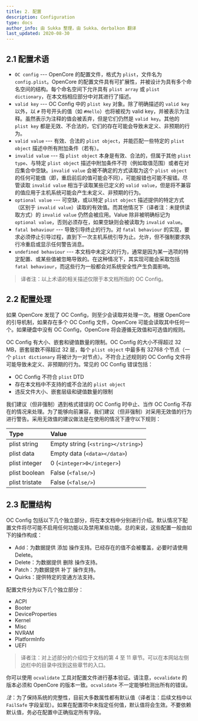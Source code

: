```yaml
---
title: 2. 配置
description: Configuration
type: docs
author_info: 由 Sukka 整理，由 Sukka、derbalkon 翻译
last_updated: 2020-08-30
---
```


## 2.1 配置术语

- `OC config` --- OpenCore 的配置文件，格式为 `plist`，文件名为 `config.plist`。OpenCore 的配置文件具有可扩展性，并被设计为具有多个命名空间的结构。每个命名空间下允许具有 `plist array` 或 `plist dictionary`，在本文档相应部分中对其进行了描述。
- `valid key` --- OC Config 中的 `plist key` 对象。除了明确描述的 `valid key` 以外，以 `#` 符号开头的值（如 `#Hello`）也将被视为 valid key，并被表示为注释。虽然表示为注释的值会被丢弃，但是它们仍然是 `valid key`。其他的 `plist key` 都是无效、不合法的，它们的存在可能会导致未定义、非预期的行为。
- `valid value` --- 有效、合法的 `plist object`，并能匹配一些特定的 `plist object` 描述中所有附加条件（若有）。
- `invalid value` --- 指 `plist object` 本身是有效、合法的，但属于其他 `plist type`、与特定 `plist object` 描述中附加条件不符（例如取值范围）或者在对应集合中空缺。`invalid value` 会被不确定的方式读取为这个 `plist object` 的任何可能值（即，重启前后的值可能会不同），可能报错也可能不报错。尽管读取 `invalid value` 相当于读取某些已定义的 `valid value`，但是将不兼容的值应用于主机系统可能会产生未定义、非预期的行为。
- `optional value` --- 可空缺，或以特定 `plist object` 描述提供的特定方式（区别于 `invalid value`）读取的有效值。而其他情况下（译者注：未提供读取方式）的 `invalid value` 仍然会被应用。Value 除非被明确标记为 `optional value`，否则必须存在，如果空缺则会被读取为 `invalid value`。
- `fatal behaviour` --- 导致引导终止的行为。对 `fatal behaviour` 的实现，要求必须停止引导过程，直到下一次主机系统引导为止。允许，但不强制要求执行冷重启或显示任何警告消息。
- `undefined behaviour` --- 本文档中未定义的行为，通常是因为某一选项的特定配置、或某些值被忽略导致的。在这种情况下，其实现可能会采取包括 `fatal behaviour`，而这些行为一般都会对系统安全性产生负面影响。

> 译者注：以上术语的相关描述仅限于本文档所指的 OC Config。

## 2.2 配置处理

如果 OpenCore 发现了 OC Config，则至少会读取并处理一次。根据 OpenCore 的引导机制，如果存在多个 OC Config 文件，OpenCore 可能会读取其中任何一个。如果硬盘中没有 OC Config，OpenCore 将会遵循无效值和可选值的规则。

OC Config 有大小、嵌套和键值数量的限制。OC Config 的大小不得超过 32 MB，嵌套层数不得超过 32 层，每个 `plist object` 中最多有 32768 个节点（一个 `plist dictionary` 将被计为一对节点）。不符合上述规则的 OC Config 文件将可能导致未定义、非预期的行为。常见的 OC Config 错误包括：

- OC Config 不符合 `plist` DTD
- 存在本文档中不支持的或不合法的 `plist object`
- 违反文件大小、嵌套层级和键值数量的限制

我们建议（但非强制）遇到格式错误的 OC Config 时中止、当作 OC Config 不存在的情况来处理。为了能够向前兼容，我们建议（但非强制）对采用无效值的行为进行警告。采用无效值的建议做法是在使用的情况下遵守以下规则：

| **Type** | **Value** |
|:---|:---|
| plist string | Empty string (`<string></string>`) |
| plist data | Empty data (`<data></data>`) |
| plist integer | 0 (`<integer>0</integer>`) |
| plist boolean | False (`<false/>`) |
| plist tristate | False (`<false/>`) |

## 2.3 配置结构

OC Config 包括以下几个独立部分，将在本文档中分别进行介绍。默认情况下配置文件将尽可能不启用任何功能以及禁用某些功能。总的来说，这些配置一般由如下的操作构成：

- Add：为数据提供 添加 操作支持。已经存在的值不会被覆盖，必要时请使用 Delete。
- Delete：为数据提供 删除 操作支持。
- Patch：为数据提供 补丁 操作支持。
- Quirks：提供特定的变通方法支持。

配置文件分为以下几个独立部分：

- ACPI
- Booter
- DeviceProperties
- Kernel
- Misc
- NVRAM
- PlatformInfo
- UEFI

> 译者注：对上述部分的介绍位于文档的第 4 至 11 章节。可以在本网站左侧边栏中的目录中找到这些章节的入口。

你可以使用 `ocvalidate` 工具对配置文件进行基本验证。请注意，`ocvalidate` 的版本必须和 OpenCore 的版本一致。`ocvalidate` 不一定能够检测出所有的错误。

*注*：为了保持系统的完整性，目前大多数属性都有默认值（译者注：后续文档中以 `FailSafe` 字段呈现）。如果在配置项中未指定任何值，默认值将会生效。不要依赖默认值，务必在配置中正确指定所有字段。
